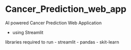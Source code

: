 # Cancer_Prediction_web_app
AI powered Cancer Prediction Web Application 
  - using Streamlit

  libraries required to run
    - streamlit
    - pandas
    - skit-learn


